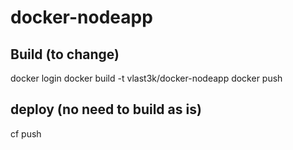 # docker-nodeapp

## Build (to change)
docker login
docker build -t vlast3k/docker-nodeapp
docker push

## deploy (no need to build as is)
cf push
